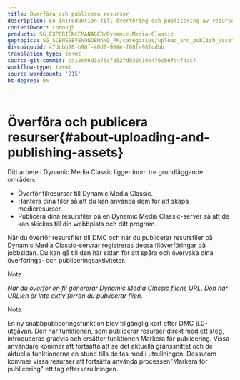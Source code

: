 ```yaml
---
title: Överföra och publicera resurser
description: En introduktion till överföring och publicering av resurser i Dynamic Media Classic.
contentOwner: rbrough
products: SG_EXPERIENCEMANAGER/Dynamic-Media-Classic
geptopics: SG_SCENESEVENONDEMAND_PK/categories/upload_and_publish_assets
discoiquuid: 47dcbb26-b90f-40d7-964e-f08fe98fcdbb
translation-type: tm+mt
source-git-commit: ca12c96d3a76cfa52fd930d190476cb6fc4f4ac7
workflow-type: tm+mt
source-wordcount: '215'
ht-degree: 0%

---
```



# Överföra och publicera resurser{#about-uploading-and-publishing-assets}

Ditt arbete i Dynamic Media Classic ligger inom tre grundläggande områden:

* Överför filresurser till Dynamic Media Classic.
* Hantera dina filer så att du kan använda dem för att skapa medieresurser.
* Publicera dina resursfiler på en Dynamic Media Classic-server så att de kan skickas till din webbplats och ditt program.

När du överför resursfiler till DMC och när du publicerar resursfiler på Dynamic Media Classic-servrar registreras dessa filöverföringar på jobbsidan. Du kan gå till den här sidan för att spåra och övervaka dina överförings- och publiceringsaktiviteter.

>[!NOTE]
>
>*När du överför en fil genererar Dynamic Media Classic filens URL. Den här URL:en är inte aktiv förrän du publicerar filen.*

>[!NOTE]
>
>En ny snabbpubliceringsfunktion blev tillgänglig kort efter DMC 6.0-utgåvan. Den här funktionen, som publicerar resurser direkt med ett steg, introduceras gradvis och ersätter funktionen Markera för publicering. Vissa användare kommer att fortsätta att se det aktuella gränssnittet och de aktuella funktionerna en stund tills de tas med i utrullningen. Dessutom kommer vissa resurser att fortsätta använda processen&quot;Markera för publicering&quot; ett tag efter utrullningen.
